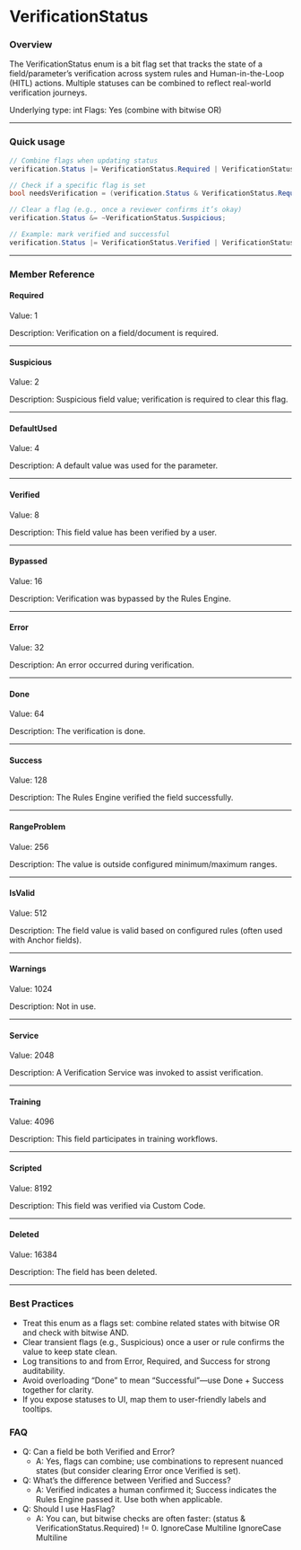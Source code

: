 # VerificationStatus

### Overview

The VerificationStatus enum is a bit flag set that tracks the state of a field/parameter’s verification across system rules and Human-in-the-Loop (HITL) actions. Multiple statuses can be combined to reflect real-world verification journeys.

Underlying type: int Flags: Yes (combine with bitwise OR)

***

### Quick usage

```csharp
// Combine flags when updating status
verification.Status |= VerificationStatus.Required | VerificationStatus.Suspicious;

// Check if a specific flag is set
bool needsVerification = (verification.Status & VerificationStatus.Required) != 0;

// Clear a flag (e.g., once a reviewer confirms it’s okay)
verification.Status &= ~VerificationStatus.Suspicious;

// Example: mark verified and successful
verification.Status |= VerificationStatus.Verified | VerificationStatus.Success;
```

***

### Member Reference

#### Required

Value: 1

Description: Verification on a field/document is required.

***

#### Suspicious

Value: 2

Description: Suspicious field value; verification is required to clear this flag.

***

#### DefaultUsed

Value: 4

Description: A default value was used for the parameter.

***

#### Verified

Value: 8

Description: This field value has been verified by a user.

***

#### Bypassed

Value: 16

Description: Verification was bypassed by the Rules Engine.

***

#### Error

Value: 32

Description: An error occurred during verification.

***

#### Done

Value: 64

Description: The verification is done.

***

#### Success

Value: 128

Description: The Rules Engine verified the field successfully.

***

#### RangeProblem

Value: 256

Description: The value is outside configured minimum/maximum ranges.

***

#### IsValid

Value: 512

Description: The field value is valid based on configured rules (often used with Anchor fields).

***

#### Warnings

Value: 1024

Description: Not in use.

***

#### Service

Value: 2048

Description: A Verification Service was invoked to assist verification.

***

#### Training

Value: 4096

Description: This field participates in training workflows.

***

#### Scripted

Value: 8192

Description: This field was verified via Custom Code.

***

#### Deleted

Value: 16384

Description: The field has been deleted.

***

### Best Practices

* Treat this enum as a flags set: combine related states with bitwise OR and check with bitwise AND.
* Clear transient flags (e.g., Suspicious) once a user or rule confirms the value to keep state clean.
* Log transitions to and from Error, Required, and Success for strong auditability.
* Avoid overloading “Done” to mean “Successful”—use Done + Success together for clarity.
* If you expose statuses to UI, map them to user-friendly labels and tooltips.

### FAQ

* Q: Can a field be both Verified and Error?
  * A: Yes, flags can combine; use combinations to represent nuanced states (but consider clearing Error once Verified is set).
* Q: What’s the difference between Verified and Success?
  * A: Verified indicates a human confirmed it; Success indicates the Rules Engine passed it. Use both when applicable.
* Q: Should I use HasFlag?
  * A: You can, but bitwise checks are often faster: (status & VerificationStatus.Required) != 0.
 IgnoreCase Multiline IgnoreCase Multiline
